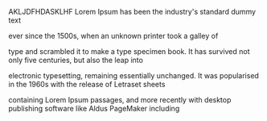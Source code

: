 AKLJDFHDASKLHF
Lorem Ipsum has been the industry's standard dummy text

ever since the 1500s, when an unknown printer took a galley of

type and scrambled it to make a type specimen book. It has survived not only five centuries, but also the leap into 

electronic typesetting, remaining essentially unchanged. It was popularised in the 1960s with the release of Letraset sheets 

containing Lorem Ipsum passages, and more recently with desktop publishing software like Aldus PageMaker including